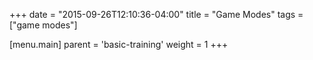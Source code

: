 +++
date = "2015-09-26T12:10:36-04:00"
title = "Game Modes"
tags = ["game modes"]

[menu.main]
  parent = 'basic-training'
  weight = 1
+++
